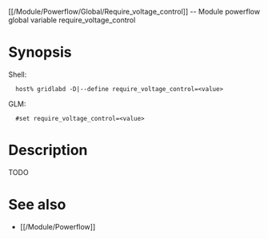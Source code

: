 [[/Module/Powerflow/Global/Require_voltage_control]] -- Module powerflow global variable require_voltage_control

# Synopsis
Shell:
~~~
  host% gridlabd -D|--define require_voltage_control=<value>
~~~
GLM:
~~~
  #set require_voltage_control=<value>
~~~

# Description

TODO

# See also
* [[/Module/Powerflow]]
